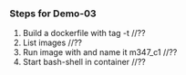 ### Steps for Demo-03
1. Build a dockerfile with tag -t
//??
2. List images
//??
3. Run image with and name it m347_c1
//??
4. Start bash-shell in container
//??


